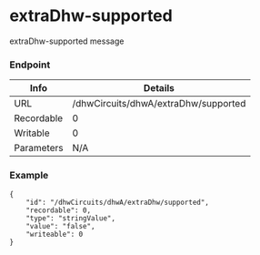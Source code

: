 # extraDhw-supported

extraDhw-supported message


### Endpoint

| Info  | Details |
| ------------- | ------------- |
| URL   | /dhwCircuits/dhwA/extraDhw/supported   |
| Recordable   | 0   |
| Writable   | 0   |
| Parameters  | N/A  |

### Example
```
{
    "id": "/dhwCircuits/dhwA/extraDhw/supported",
    "recordable": 0,
    "type": "stringValue",
    "value": "false",
    "writeable": 0
}
```

